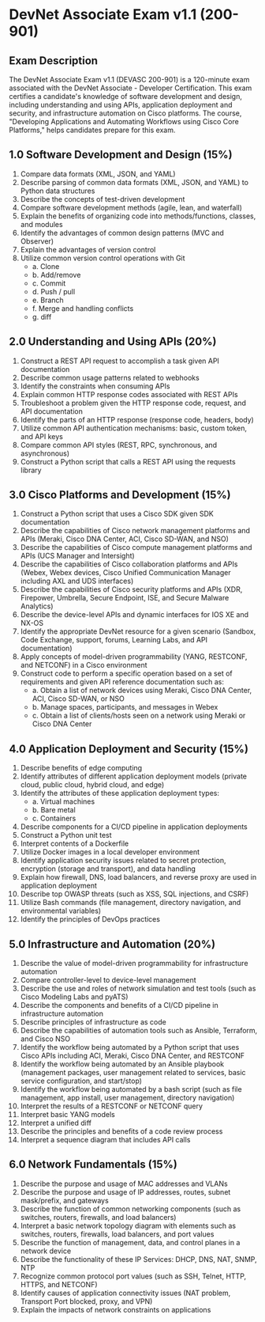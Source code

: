 # DevNet Associate Exam v1.1 (200-901)

## Exam Description
The DevNet Associate Exam v1.1 (DEVASC 200-901) is a 120-minute exam associated with the DevNet Associate - Developer Certification. This exam certifies a candidate's knowledge of software development and design, including understanding and using APIs, application deployment and security, and infrastructure automation on Cisco platforms. The course, "Developing Applications and Automating Workflows using Cisco Core Platforms," helps candidates prepare for this exam.

## 1.0 Software Development and Design (15%)
1. Compare data formats (XML, JSON, and YAML)
2. Describe parsing of common data formats (XML, JSON, and YAML) to Python data structures
3. Describe the concepts of test-driven development
4. Compare software development methods (agile, lean, and waterfall)
5. Explain the benefits of organizing code into methods/functions, classes, and modules
6. Identify the advantages of common design patterns (MVC and Observer)
7. Explain the advantages of version control
8. Utilize common version control operations with Git
   - a. Clone
   - b. Add/remove
   - c. Commit
   - d. Push / pull
   - e. Branch
   - f. Merge and handling conflicts
   - g. diff

## 2.0 Understanding and Using APIs (20%)
1. Construct a REST API request to accomplish a task given API documentation
2. Describe common usage patterns related to webhooks
3. Identify the constraints when consuming APIs
4. Explain common HTTP response codes associated with REST APIs
5. Troubleshoot a problem given the HTTP response code, request, and API documentation
6. Identify the parts of an HTTP response (response code, headers, body)
7. Utilize common API authentication mechanisms: basic, custom token, and API keys
8. Compare common API styles (REST, RPC, synchronous, and asynchronous)
9. Construct a Python script that calls a REST API using the requests library

## 3.0 Cisco Platforms and Development (15%)
1. Construct a Python script that uses a Cisco SDK given SDK documentation
2. Describe the capabilities of Cisco network management platforms and APIs (Meraki, Cisco DNA Center, ACI, Cisco SD-WAN, and NSO)
3. Describe the capabilities of Cisco compute management platforms and APIs (UCS Manager and Intersight)
4. Describe the capabilities of Cisco collaboration platforms and APIs (Webex, Webex devices, Cisco Unified Communication Manager including AXL and UDS interfaces)
5. Describe the capabilities of Cisco security platforms and APIs (XDR, Firepower, Umbrella, Secure Endpoint, ISE, and Secure Malware Analytics)
6. Describe the device-level APIs and dynamic interfaces for IOS XE and NX-OS
7. Identify the appropriate DevNet resource for a given scenario (Sandbox, Code Exchange, support, forums, Learning Labs, and API documentation)
8. Apply concepts of model-driven programmability (YANG, RESTCONF, and NETCONF) in a Cisco environment
9. Construct code to perform a specific operation based on a set of requirements and given API reference documentation such as:
   - a. Obtain a list of network devices using Meraki, Cisco DNA Center, ACI, Cisco SD-WAN, or NSO
   - b. Manage spaces, participants, and messages in Webex
   - c. Obtain a list of clients/hosts seen on a network using Meraki or Cisco DNA Center

## 4.0 Application Deployment and Security (15%)
1. Describe benefits of edge computing
2. Identify attributes of different application deployment models (private cloud, public cloud, hybrid cloud, and edge)
3. Identify the attributes of these application deployment types:
   - a. Virtual machines
   - b. Bare metal
   - c. Containers
4. Describe components for a CI/CD pipeline in application deployments
5. Construct a Python unit test
6. Interpret contents of a Dockerfile
7. Utilize Docker images in a local developer environment
8. Identify application security issues related to secret protection, encryption (storage and transport), and data handling
9. Explain how firewall, DNS, load balancers, and reverse proxy are used in application deployment
10. Describe top OWASP threats (such as XSS, SQL injections, and CSRF)
11. Utilize Bash commands (file management, directory navigation, and environmental variables)
12. Identify the principles of DevOps practices

## 5.0 Infrastructure and Automation (20%)
1. Describe the value of model-driven programmability for infrastructure automation
2. Compare controller-level to device-level management
3. Describe the use and roles of network simulation and test tools (such as Cisco Modeling Labs and pyATS)
4. Describe the components and benefits of a CI/CD pipeline in infrastructure automation
5. Describe principles of infrastructure as code
6. Describe the capabilities of automation tools such as Ansible, Terraform, and Cisco NSO
7. Identify the workflow being automated by a Python script that uses Cisco APIs including ACI, Meraki, Cisco DNA Center, and RESTCONF
8. Identify the workflow being automated by an Ansible playbook (management packages, user management related to services, basic service configuration, and start/stop)
9. Identify the workflow being automated by a bash script (such as file management, app install, user management, directory navigation)
10. Interpret the results of a RESTCONF or NETCONF query
11. Interpret basic YANG models
12. Interpret a unified diff
13. Describe the principles and benefits of a code review process
14. Interpret a sequence diagram that includes API calls

## 6.0 Network Fundamentals (15%)
1. Describe the purpose and usage of MAC addresses and VLANs
2. Describe the purpose and usage of IP addresses, routes, subnet mask/prefix, and gateways
3. Describe the function of common networking components (such as switches, routers, firewalls, and load balancers)
4. Interpret a basic network topology diagram with elements such as switches, routers, firewalls, load balancers, and port values
5. Describe the function of management, data, and control planes in a network device
6. Describe the functionality of these IP Services: DHCP, DNS, NAT, SNMP, NTP
7. Recognize common protocol port values (such as SSH, Telnet, HTTP, HTTPS, and NETCONF)
8. Identify causes of application connectivity issues (NAT problem, Transport Port blocked, proxy, and VPN)
9. Explain the impacts of network constraints on applications